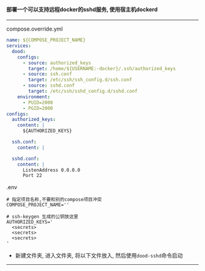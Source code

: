 #### 部署一个可以支持远程docker的sshd服务, 使用宿主机dockerd

- - - - - -
compose.override.yml

```yml
name: ${COMPOSE_PROJECT_NAME}
services:
  dood:
    configs:
      - source: authorized_keys
        target: /home/${USERNAME:-docker}/.ssh/authorized_keys
      - source: ssh.conf
        target: /etc/ssh/ssh_config.d/ssh.conf
      - source: sshd.conf
        target: /etc/ssh/sshd_config.d/sshd.conf
    environment:
      - PUID=2000
      - PGID=2000
configs:
  authorized_keys:
    content: |
      ${AUTHORIZED_KEYS}

  ssh.conf:
    content: |

  sshd.conf:
    content: |
      ListenAddress 0.0.0.0
      Port 22
```

.env

```shell
# 指定项目名称,不要和别的compose项目冲突
COMPOSE_PROJECT_NAME=''

# ssh-keygen 生成的公钥放这里
AUTHORIZED_KEYS='
  <secrets>
  <secrets>
  <secrets>
'
```
* 新建文件夹, 进入文件夹, 将以下文件放入, 然后使用```dood-sshd```命令启动

- - - - - -
